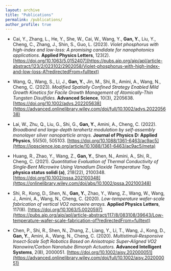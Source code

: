 ```yaml
---
layout: archive
title: "Publications"
permalink: /publications/
author_profile: true
---
```

- Cai, Y., Zhang, L., He, Y., She, W., Cai, W., Wang, Y., **Gan, Y.**, Liu, Y., Cheng, C., Zhang, J., Shin, S., Guo, L. (2023). *Violet phosphorus with high-index and low-loss: A promising candidate for nanophotonics applications.* **Applied Physics Letters**, 123(2). [https://doi.org/10.1063/5.0152407](https://pubs.aip.org/aip/apl/article-abstract/123/2/023102/2902058/Violet-phosphorus-with-high-index-and-low-loss-A?redirectedFrom=fulltext)

- Wang, Q., Wang, S., Li, J., **Gan, Y.**, Jin, M., Shi, R., Amini, A., Wang, N., Cheng, C. (2023). *Modified Spatially Confined Strategy Enabled Mild Growth Kinetics for Facile Growth Management of Atomically‐Thin Tungsten Disulfides.* **Advanced Science**, 10(3), 2205638. [https://doi.org/10.1002/advs.202205638](https://advanced.onlinelibrary.wiley.com/doi/full/10.1002/advs.202205638)

- Lai, W., Zhu, Q., Liu, G., Shi, G., **Gan, Y.**, Amini, A., Cheng, C. (2022). *Broadband and large-depth terahertz modulation by self-assembly monolayer silver nanoparticle arrays.* **Journal of Physics D: Applied Physics**, 55(50), 505103. [https://doi.org/10.1088/1361-6463/ac9ac5](https://iopscience.iop.org/article/10.1088/1361-6463/ac9ac5/meta)

- Huang, R., Zhao, Y., Wang, Z., **Gan, Y.**, Shen, N., Amini, A., Shi, R., Cheng, C. (2021). *Quantitative Evaluation of Thermal Conductivity of Single‐Bent Microwire Using Vanadium Dioxide Temperature Tag.* **physica status solidi (a)**, 218(22), 2100348. [https://doi.org/10.1002/pssa.202100348](https://onlinelibrary.wiley.com/doi/abs/10.1002/pssa.202100348)

- Shi, R., Kong, D., Shen, N., **Gan, Y.**, Zhao, Y., Wang, Z., Wang, W., Wang, J., Amini, A., Wang, N., Cheng, C. (2020). *Low-temperature wafer-scale fabrication of vertical VO2 nanowire arrays.* **Applied Physics Letters**, 117(8). [https://doi.org/10.1063/5.0020597](https://pubs.aip.org/aip/apl/article-abstract/117/8/083108/39643/Low-temperature-wafer-scale-fabrication-of?redirectedFrom=fulltext)

- Chen, P., Shi, R., Shen, N., Zhang, Z., Liang, Y., Li, T., Wang, J., Kong, D., **Gan, Y.**, Amini, A., Wang, N., Cheng, C. (2020). *Multistimuli‐Responsive Insect‐Scale Soft Robotics Based on Anisotropic Super‐Aligned VO2 Nanowire/Carbon Nanotube Bimorph Actuators.* **Advanced Intelligent Systems**, 2(8), 2000051. [https://doi.org/10.1002/aisy.202000051](https://advanced.onlinelibrary.wiley.com/doi/full/10.1002/aisy.202000051)
